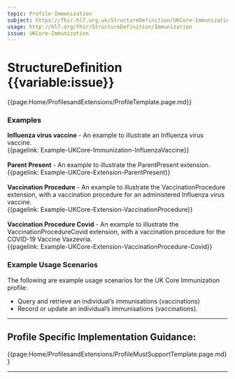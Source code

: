 ```yaml
---
topic: Profile-Immunization
subject: https://fhir.hl7.org.uk/StructureDefinition/UKCore-Immunization
usage: http://hl7.org/fhir/StructureDefinition/Immunization
issue: UKCore-Immunization
---
```

# StructureDefinition {{variable:issue}}

<nocheck>
{{page:Home/ProfilesandExtensions/ProfileTemplate.page.md}}

<div id="Examples" class="tabcontent">
  <h3>Examples</h3>

<b>Influenza virus vaccine</b> - An example to illustrate an Influenza virus vaccine.  <br>
{{pagelink: Example-UKCore-Immunization-InfluenzaVaccine}}
<br><br>
<b>Parent Present</b> - An example to illustrate the ParentPresent extension. <br>
{{pagelink: Example-UKCore-Extension-ParentPresent}}
<br><br>
<b>Vaccination Procedure</b> - An example to illustrate the VaccinationProcedure extension, with a vaccination procedure for an administered Influenza virus vaccine.  <br>
{{pagelink: Example-UKCore-Extension-VaccinationProcedure}}
<br><br>
<b>Vaccination Procedure Covid</b> - An example to illustrate the VaccinationProcedureCovid extension, with a vaccination procedure for the COVID-19 Vaccine Vaxzevria.  <br>
{{pagelink: Example-UKCore-Extension-VaccinationProcedure-Covid}}
</div>
</nocheck>


<div id="ProfileGuidance">

### Example Usage Scenarios ###
The following are example usage scenarios for the UK Core Immunization profile:

- Query and retrieve an individual’s immunisations (vaccinations)
- Record or update an individual’s immunisations (vaccinations).

<hr class="thickline">

## Profile Specific Implementation Guidance: ##

{{page:Home/ProfilesandExtensions/ProfileMustSupportTemplate.page.md}}

</div>

---
